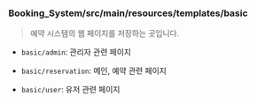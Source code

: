 ### Booking_System/src/main/resources/templates/basic

> 예약 시스템의 웹 페이지를 저장하는 곳입니다.


* `basic/admin`: 관리자 관련 페이지

* `basic/reservation`: 메인, 예약 관련 페이지

* `basic/user`: 유저 관련 페이지